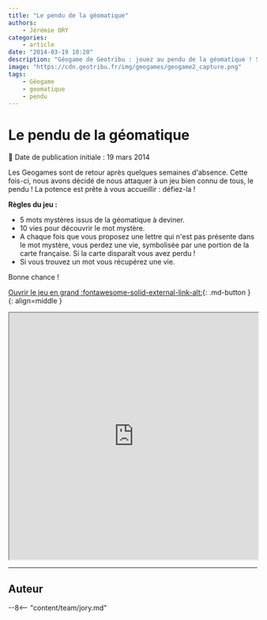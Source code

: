 ```yaml
---
title: "Le pendu de la géomatique"
authors:
    - Jérémie ORY
categories:
    - article
date: "2014-03-19 10:20"
description: "Géogame de Geotribu : jouez au pendu de la géomatique ! Si la carte de France disparaît, vous avez perdu !"
image: "https://cdn.geotribu.fr/img/geogames/geogame2_capture.png"
tags:
    - Géogame
    - geomatique
    - pendu
---
```


# Le pendu de la géomatique

:calendar: Date de publication initiale : 19 mars 2014

Les Geogames sont de retour après quelques semaines d'absence. Cette fois-ci, nous avons décidé de nous attaquer à un jeu bien connu de tous, le pendu ! La potence est prête à vous accueillir : défiez-la !

**Règles du jeu :**

- 5 mots mystères issus de la géomatique à deviner.
- 10 vies pour découvrir le mot mystère.
- A chaque fois que vous proposez une lettre qui n'est pas présente dans le mot mystère, vous perdez une vie, symbolisée par une portion de la carte française. Si la carte disparaît vous avez perdu !
- Si vous trouvez un mot vous récupérez une vie.

Bonne chance !

[Ouvrir le jeu en grand :fontawesome-solid-external-link-alt:](https://geotribu.github.io/geogames/cinquieme_jeu){: .md-button }
{: align=middle }

<iframe name="geogame5" width="100%" height="500px" src="https://geotribu.github.io/geogames/cinquieme_jeu" frameborder="1"></iframe>

----

## Auteur

--8<-- "content/team/jory.md"
